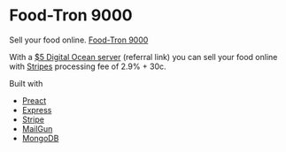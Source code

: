 # Food-Tron 9000
Sell your food online. [Food-Tron 9000](https://www.foodtron9000.com)

With a [$5 Digital Ocean server](https://m.do.co/c/23a83024d0b1) (referral link) you can sell your food online with [Stripes](https://stripe.com/) processing fee of 2.9% + 30c.

Built with
* [Preact](https://preactjs.com/)
* [Express](https://expressjs.com/)
* [Stripe](https://stripe.com/)
* [MailGun](https://www.mailgun.com/)
* [MongoDB](https://www.mongodb.com/)
